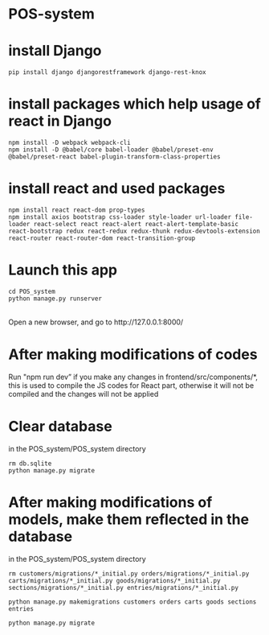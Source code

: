# POS-system
# install Django 
```
pip install django djangorestframework django-rest-knox
```
# install packages which help usage of react in Django
```
npm install -D webpack webpack-cli 
npm install -D @babel/core babel-loader @babel/preset-env @babel/preset-react babel-plugin-transform-class-properties
```

# install react and used packages
```
npm install react react-dom prop-types
npm install axios bootstrap css-loader style-loader url-loader file-loader react-select react react-alert react-alert-template-basic react-bootstrap redux react-redux redux-thunk redux-devtools-extension react-router react-router-dom react-transition-group 
```


# Launch this app

```
cd POS_system
python manage.py runserver 
```
<br>
Open a new browser, and go to http://127.0.0.1:8000/ 



# After making modifications of codes
Run "npm run dev” if you make any changes in frontend/src/components/*, this is used to compile the JS codes for React part, otherwise it will not be compiled and the changes will not be applied

# Clear database
in the POS_system/POS_system directory

```
rm db.sqlite
python manage.py migrate
```

# After making modifications of models, make them reflected in the database
in the POS_system/POS_system directory 
```
rm customers/migrations/*_initial.py orders/migrations/*_initial.py carts/migrations/*_initial.py goods/migrations/*_initial.py sections/migrations/*_initial.py entries/migrations/*_initial.py

python manage.py makemigrations customers orders carts goods sections entries

python manage.py migrate
```
